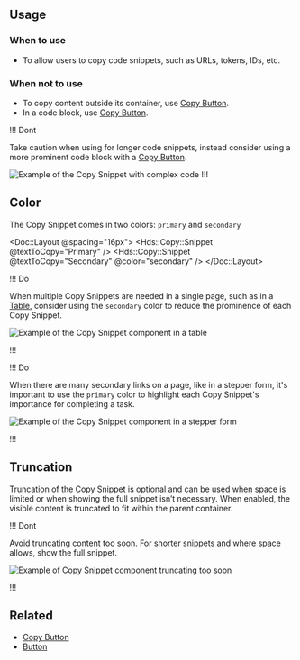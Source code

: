 ## Usage

### When to use

- To allow users to copy code snippets, such as URLs, tokens, IDs, etc.

### When not to use

- To copy content outside its container, use [Copy Button](/components/copy/button).
- In a code block, use [Copy Button](/components/copy/button).


!!! Dont

Take caution when using for longer code snippets, instead consider using a more prominent code block with a [Copy Button](/components/copy/button).

![Example of the Copy Snippet with complex code](/assets/components/copy/copy-snippet-dont.png)
!!!

## Color

The Copy Snippet comes in two colors: `primary` and `secondary`

<Doc::Layout @spacing="16px">
    <Hds::Copy::Snippet @textToCopy="Primary" /> 
    <Hds::Copy::Snippet @textToCopy="Secondary" @color="secondary" />
</Doc::Layout>

!!! Do

When multiple Copy Snippets are needed in a single page, such as in a [Table](/components/table), consider using the `secondary` color to reduce the prominence of each Copy Snippet.

![Example of the Copy Snippet component in a table](/assets/components/copy/copy-snippet-table-do.png)

!!!

!!! Do 

When there are many secondary links on a page, like in a stepper form, it's important to use the `primary` color to highlight each Copy Snippet's importance for completing a task.

![Example of the Copy Snippet component in a stepper form](/assets/components/copy/copy-snippet-stepper-do.png)

!!!

## Truncation

Truncation of the Copy Snippet is optional and can be used when space is limited or when showing the full snippet isn’t necessary. When enabled, the visible content is truncated to fit within the parent container. 

!!! Dont

Avoid truncating content too soon. For shorter snippets and where space allows, show the full snippet. 

![Example of Copy Snippet component truncating too soon](/assets/components/copy/copy-snippet-truncation-dont.png)

!!!

## Related

- [Copy Button](/components/copy/button)
- [Button](/components/button)